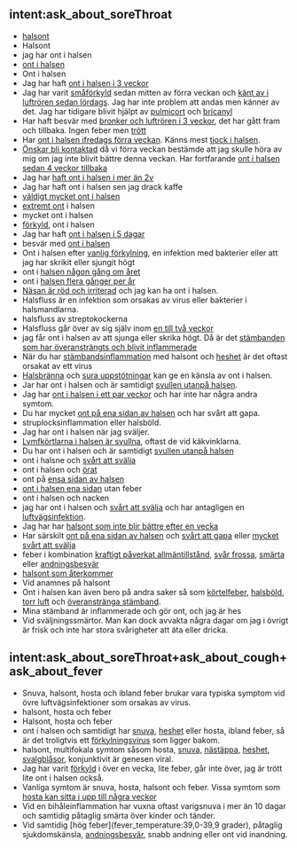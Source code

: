 ## intent:ask_about_soreThroat
- [halsont](soreThroat)
- Halsont
- jag har ont i halsen
- [ont i halsen](soreThroat)
- Ont i halsen
- Jag har haft [ont i halsen i 3 veckor](soreThroat_duration)
- Jag har varit [småförkyld](other_symptoms) sedan mitten av förra veckan och [känt av i luftrören sedan lördags](soreThroat_duration). Jag har inte problem att andas men känner av det. Jag har tidigare blivit hjälpt av [pulmicort](medication) och [bricanyl](medication)
- Har haft besvär med [bronker och luftrören i 3 veckor](soreThroat_duration), det har gått fram och tillbaka. Ingen feber men [trött](other_symptoms)
- Har [ont i halsen ifredags förra veckan](soreThroat_duration). Känns mest [tjock i halsen](other_symptoms).
- [Önskar bli kontaktad](expectation) då vi förra veckan bestämde att jag skulle höra av mig om jag inte blivit bättre denna veckan. Har fortfarande [ont i halsen sedan 4 veckor tillbaka](soreThroat_duration)
- Jag har [haft ont i halsen i mer än 2v](soreThroat_duration)
- Jag har haft ont i halsen sen jag drack kaffe
- [väldigt mycket ont i halsen](soreThroat_pain)
- [extremt ont](soreThroat_pain) i halsen
- mycket ont i halsen
- [förkyld](other_symptoms), ont i halsen
- Jag har haft [ont i halsen i 5 dagar](soreThroat_duration)
- besvär med [ont i halsen](soreThroat)
- Ont i halsen efter [vanlig förkylning](other_symptoms), en infektion med bakterier eller att jag har skrikit eller sjungit högt
- ont i [halsen någon gång om året](soreThroat_duration)
- ont i [halsen flera gånger per år](soreThroat_duration)
- [Näsan är röd och irriterad](other_symptoms) och jag kan ha ont i halsen.
- Halsfluss är en infektion som orsakas av virus eller bakterier i halsmandlarna.
- halsfluss av streptokockerna
- Halsfluss går över av sig själv inom [en till två veckor](soreThroat_duration)
- jag får ont i halsen av att sjunga eller skrika högt. Då är det [stämbanden som har överansträngts och blivit inflammerade](other_symptoms)
- När du har [stämbandsinflammation](other_symptoms) med halsont och [heshet](other_symptoms) är det oftast orsakat av ett virus
- [Halsbränna](other_symptoms) och [sura uppstötningar](other_symptoms) kan ge en känsla av ont i halsen.
- Jar har ont i halsen och är samtidigt [svullen utanpå halsen](other_symptoms).
- Jag har [ont i halsen i ett par veckor](soreThroat_duration) och har inte har några andra symtom. 
- Du har mycket [ont på ena sidan av halsen](soreThroat_location) och har svårt att gapa.
- struplocksinflammation eller halsböld. 
- Jag har ont i halsen när jag sväljer.
- [Lymfkörtlarna i halsen är svullna](other_symptoms), oftast de vid käkvinklarna. 
- Du har ont i halsen och är samtidigt [svullen utanpå halsen](soreThroat_location) 
- ont i halsne och [svårt att svälja](other_symptoms)
- ont i halsen och [örat](other_symptoms)
- ont på [ensa sidan av halsen](soreThroat_location)
- [ont i halsen ena sidan](soreThroat_location) utan feber
- ont i halsen och nacken
- jag har ont i halsen och [svårt att svälja](other_symptoms) och har antagligen en [luftvägsinfektion](other_symptoms).
- Jag har har [halsont som inte blir bättre efter en vecka](soreThroat_duration)
- Har särskilt [ont på ena sidan av halsen](soreThroat_location) och [svårt att gapa](other_symptoms) eller [mycket svårt att svälja](other_symptoms)
- feber i kombination [kraftigt påverkat allmäntillstånd](state_of_health:20), [svår frossa](other_symptoms), [smärta](other_symptoms) eller [andningsbesvär](other_symptoms)
- [halsont som återkommer](soreThroat_duration)
- Vid anamnes på halsont
- Ont i halsen kan även bero på andra saker så som [körtelfeber](other_symptoms), [halsböld](other_symptoms), [torr luft](other_symptoms) och [överanstränga stämband](other_symptoms).
- Mina stämband är inflammerade och gör ont, och jag är hes
- Vid sväljningssmärtor. Man kan dock avvakta några dagar om jag i övrigt är frisk och inte har stora svårigheter att äta eller dricka.


## intent:ask_about_soreThroat+ask_about_cough+ask_about_fever
- Snuva, halsont, hosta och ibland feber brukar vara typiska symptom vid övre luftvägsinfektioner som orsakas av virus.
- halsont, hosta och feber
- Halsont, hosta och feber
- ont i halsen och samtidigt har [snuva](other_symptoms), [heshet](other_symptoms) eller hosta, ibland feber, så är det troligtvis ett [förkylningsvirus](other_symptoms) som ligger bakom.
- halsont, multifokala symtom såsom hosta, [snuva](other_symptoms), [nästäppa](other_symptoms), [heshet](other_symptoms), [svalgblåsor](other_symptoms), konjunktivit är genesen viral. 
- Jag har varit [förkyld](other_symptoms) i över en vecka, lite feber, går inte över, jag är trött lite ont i halsen också.
- Vanliga symtom är snuva, hosta, halsont och feber.  Vissa symtom som [hosta kan sitta i upp till några veckor](cough_length)
- Vid en bihåleinflammation har vuxna oftast varigsnuva i mer än 10 dagar och samtidig påtaglig smärta över kinder och tänder. 
- Vid samtidig [hög feber](fever_temperature:39,0-39,9 grader), påtaglig sjukdomskänsla, [andningsbesvär](other_symptoms), snabb andning eller ont vid inandning.